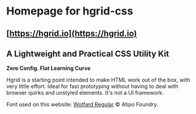 # Homepage for hgrid-css
## **[https://hgrid.io](https://hgrid.io)**  

## A Lightweight and Practical CSS Utility Kit
**Zero Config. Flat Learning Curve**  

Hgrid is a starting point intended to make HTML work out of the box, with very little effort. Ideal for fast prototyping without having to deal with browser quirks and unstyled elements. It's not a UI framework.

Font used on this website: [Wotfard Regular](https://www.atipofoundry.com/fonts/wotfard) © Atipo Foundry.